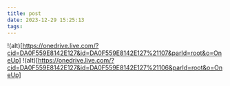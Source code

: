 ```yaml
---
title: post
date: 2023-12-29 15:25:13
tags:
---
```

!(alt)[https://onedrive.live.com/?cid=DA0F559E8142E127&id=DA0F559E8142E127%21107&parId=root&o=OneUp]
!(alt)[https://onedrive.live.com/?cid=DA0F559E8142E127&id=DA0F559E8142E127%21106&parId=root&o=OneUp]
